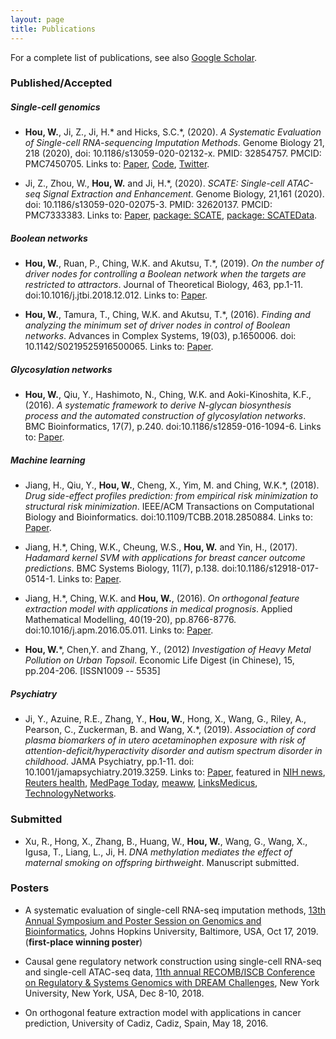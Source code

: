 ```yaml
---
layout: page
title: Publications
---
```



<!--Key publications are described in more detail on the [Research](research.html) page.--> 
For a complete list of publications, see also [Google Scholar](https://scholar.google.com.hk/citations?user=1wVQpBUAAAAJ&hl=en).


### Published/Accepted
##### Single-cell genomics
- **Hou, W.**, Ji, Z., Ji, H.\* and Hicks, S.C.\*, (2020). *A Systematic Evaluation of Single-cell RNA-sequencing Imputation Methods*. Genome Biology 21, 218 (2020), doi: 10.1186/s13059-020-02132-x. PMID: 32854757. PMCID: PMC7450705. Links to: [Paper](https://genomebiology.biomedcentral.com/articles/10.1186/s13059-020-02132-x), [Code](https://github.com/Winnie09/imputationBenchmark), [Twitter](https://twitter.com/GenomeBiology/status/1298976169484681219).

- Ji, Z., Zhou, W., **Hou, W.** and Ji, H.\*, (2020). *SCATE: Single-cell ATAC-seq Signal Extraction and Enhancement*. Genome Biology, 21,161 (2020). doi: 10.1186/s13059-020-02075-3. PMID: 32620137. PMCID: PMC7333383. Links to: [Paper](https://genomebiology.biomedcentral.com/articles/10.1186/s13059-020-02075-3), [package: SCATE](https://github.com/Winnie09/SCATE), [package: SCATEData](https://github.com/Winnie09/SCATEData).

##### Boolean networks
- **Hou, W.**, Ruan, P., Ching, W.K. and Akutsu, T.\*, (2019). *On the number of driver nodes for controlling a Boolean network when the targets are restricted to attractors*. Journal of Theoretical Biology, 463, pp.1-11. doi:10.1016/j.jtbi.2018.12.012. Links to: [Paper](https://www.sciencedirect.com/science/article/pii/S0022519318306027).

- **Hou, W.**, Tamura, T., Ching, W.K. and Akutsu, T.\*, (2016). *Finding and analyzing the minimum set of driver nodes in control of Boolean networks*. Advances in Complex Systems, 19(03), p.1650006. doi: 10.1142/S0219525916500065. Links to: [Paper](https://www.worldscientific.com/doi/abs/10.1142/S0219525916500065).

##### Glycosylation networks

- **Hou, W.**, Qiu, Y., Hashimoto, N., Ching, W.K. and Aoki-Kinoshita, K.F., (2016). *A systematic framework to derive N-glycan biosynthesis process and the automated construction of glycosylation networks*. BMC Bioinformatics, 17(7), p.240. doi:10.1186/s12859-016-1094-6. Links to:  [Paper](https://bmcbioinformatics.biomedcentral.com/articles/10.1186/s12859-016-1094-6).

##### Machine learning

- Jiang, H., Qiu, Y., **Hou, W.**, Cheng, X., Yim, M. and Ching, W.K.\*, (2018). *Drug side-effect profiles prediction: from empirical risk minimization to structural risk minimization*. IEEE/ACM Transactions on Computational Biology and Bioinformatics. doi:10.1109/TCBB.2018.2850884. Links to:  [Paper](https://ieeexplore.ieee.org/abstract/document/8399504).

- Jiang, H.\*, Ching, W.K., Cheung, W.S., **Hou, W.** and Yin, H., (2017). *Hadamard kernel SVM with applications for breast cancer outcome predictions*. BMC Systems Biology, 11(7), p.138. doi:10.1186/s12918-017-0514-1. Links to: [Paper](https://bmcsystbiol.biomedcentral.com/articles/10.1186/s12918-017-0514-1).

- Jiang, H.\*, Ching, W.K. and **Hou, W.**, (2016). *On orthogonal feature extraction model with applications in medical prognosis*. Applied Mathematical Modelling, 40(19-20), pp.8766-8776. doi:10.1016/j.apm.2016.05.011. Links to: [Paper](https://www.sciencedirect.com/science/article/abs/pii/S0307904X1630261X).

- **Hou, W.**\*, Chen,Y. and Zhang, Y., (2012) *Investigation of Heavy Metal Pollution on Urban Topsoil*. Economic Life Digest (in Chinese), 15, pp.204-206. [ISSN1009 -- 5535]

##### Psychiatry

- Ji, Y., Azuine, R.E., Zhang, Y., **Hou, W.**, Hong, X., Wang, G., Riley, A., Pearson, C., Zuckerman, B. and Wang, X.\*, (2019). *Association of cord plasma biomarkers of in utero acetaminophen exposure with risk of attention-deficit/hyperactivity disorder and autism spectrum disorder in childhood*. JAMA Psychiatry, pp.1-11. doi: 10.1001/jamapsychiatry.2019.3259. Links to: [Paper](https://jamanetwork.com/journals/jamapsychiatry/article-abstract/2753512), featured in  [NIH news](https://www.nih.gov/news-events/news-releases/nih-funded-study-suggests-acetaminophen-exposure-pregnancy-linked-higher-risk-adhd-autism), [Reuters health](https://www.reuters.com/article/us-health-pregnancy-acetaminophen/babies-at-higher-risk-for-adhd-autism-if-pregnant-moms-took-acetaminophen-idUSKBN1X920J?fbclid=IwAR3T4phyb6Fu4F9zQVNL4EWgET04m4ITHD6S1R8eZkvj2j3TBIPJZSpYqf0), [MedPage Today](https://www.medpagetoday.com/obgyn/pregnancy/83040), [meaww](https://meaww.com/taking-pain-relief-drug-acetaminophen-pregnancy-risk-autism-adhd-study), [LinksMedicus](https://linksmedicus.com/news/study-utero-acetaminophen-exposure-linked-increased-risk-adhd-autism-spectrum-disorder-childhood/), [TechnologyNetworks](https://www.technologynetworks.com/drug-discovery/news/paracetamol-during-pregnancy-could-be-linked-to-increased-risk-of-adhd-and-autism-326647).

### Submitted
- Xu, R., Hong, X., Zhang, B., Huang, W., **Hou, W.**, Wang, G., Wang, X., Igusa, T., Liang, L., Ji, H. *DNA methylation mediates the effect of maternal smoking on offspring birthweight*. Manuscript submitted. 


### Posters

- A systematic evaluation of single-cell RNA-seq imputation methods, [13th Annual Symposium and Poster Session on Genomics and Bioinformatics](http://genomics.jhu.edu/symposium.html), Johns Hopkins University, Baltimore, USA, Oct 17, 2019. (**first-place winning poster**)

- Causal gene regulatory network construction using single-cell RNA-seq and single-cell ATAC-seq data, [11th annual RECOMB/ISCB Conference on Regulatory & Systems Genomics  with DREAM Challenges](https://www.iscb.org/recomb-regsysgen2018), New York University, New York, USA, Dec 8-10, 2018.

- On orthogonal feature extraction model with applications in cancer prediction, University of Cadiz, Cadiz, Spain, May 18, 2016.


